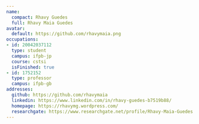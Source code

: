 ```yaml
---
name:
  compact: Rhavy Guedes
  full: Rhavy Maia Guedes
avatar:
  default: https://github.com/rhavymaia.png
occupations:
- id: 20042037112
  type: student
  campus: ifpb-jp
  course: cstsi
  isFinished: true
- id: 1752152
  type: professor
  campus: ifpb-gb
addresses:
  github: https://github.com/rhavymaia
  linkedin: https://www.linkedin.com/in/rhavy-guedes-b7519b88/
  homepage: https://rhavymg.wordpress.com/
  researchgate: https://www.researchgate.net/profile/Rhavy-Maia-Guedes
---
```


